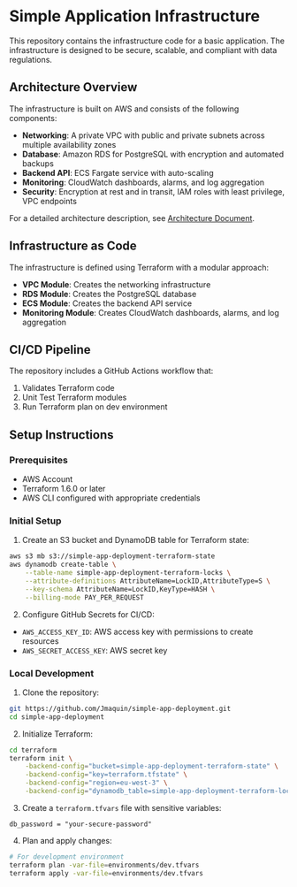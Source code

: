 # Simple Application Infrastructure

This repository contains the infrastructure code for a basic application. The infrastructure is designed to be secure, scalable, and compliant with data regulations.

## Architecture Overview

The infrastructure is built on AWS and consists of the following components:

- **Networking**: A private VPC with public and private subnets across multiple availability zones
- **Database**: Amazon RDS for PostgreSQL with encryption and automated backups
- **Backend API**: ECS Fargate service with auto-scaling
- **Monitoring**: CloudWatch dashboards, alarms, and log aggregation
- **Security**: Encryption at rest and in transit, IAM roles with least privilege, VPC endpoints

For a detailed architecture description, see [Architecture Document](docs/architecture.md).

## Infrastructure as Code

The infrastructure is defined using Terraform with a modular approach:

- **VPC Module**: Creates the networking infrastructure
- **RDS Module**: Creates the PostgreSQL database
- **ECS Module**: Creates the backend API service
- **Monitoring Module**: Creates CloudWatch dashboards, alarms, and log aggregation

## CI/CD Pipeline

The repository includes a GitHub Actions workflow that:

1. Validates Terraform code
2. Unit Test Terraform modules
3. Run Terraform plan on dev environment

## Setup Instructions

### Prerequisites

- AWS Account
- Terraform 1.6.0 or later
- AWS CLI configured with appropriate credentials

### Initial Setup

1. Create an S3 bucket and DynamoDB table for Terraform state:

```bash
aws s3 mb s3://simple-app-deployment-terraform-state
aws dynamodb create-table \
    --table-name simple-app-deployment-terraform-locks \
    --attribute-definitions AttributeName=LockID,AttributeType=S \
    --key-schema AttributeName=LockID,KeyType=HASH \
    --billing-mode PAY_PER_REQUEST
```

2. Configure GitHub Secrets for CI/CD:

- `AWS_ACCESS_KEY_ID`: AWS access key with permissions to create resources
- `AWS_SECRET_ACCESS_KEY`: AWS secret key

### Local Development

1. Clone the repository:

```bash
git https://github.com/Jmaquin/simple-app-deployment.git
cd simple-app-deployment
```

2. Initialize Terraform:

```bash
cd terraform
terraform init \
    -backend-config="bucket=simple-app-deployment-terraform-state" \
    -backend-config="key=terraform.tfstate" \
    -backend-config="region=eu-west-3" \
    -backend-config="dynamodb_table=simple-app-deployment-terraform-locks"
```

3. Create a `terraform.tfvars` file with sensitive variables:

```
db_password = "your-secure-password"
```

4. Plan and apply changes:

```bash
# For development environment
terraform plan -var-file=environments/dev.tfvars
terraform apply -var-file=environments/dev.tfvars
```
